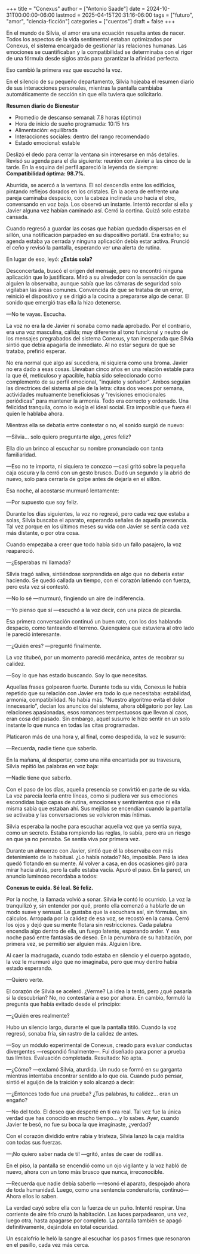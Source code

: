 +++
title = "Conexus"
author = ["Antonio Saade"]
date = 2024-10-31T00:00:00-06:00
lastmod = 2025-04-15T20:31:16-06:00
tags = ["futuro", "amor", "ciencia-ficción"]
categories = ["cuentos"]
draft = false
+++

En el mundo de Silvia, el amor era una ecuación resuelta antes de nacer. Todos los aspectos de la vida sentimental estaban optimizados por Conexus, el sistema encargado de gestionar las relaciones humanas. Las emociones se cuantificaban y la compatibilidad se determinaba con el rigor de una fórmula desde siglos atrás para garantizar la afinidad perfecta.

Eso cambió la primera vez que escuchó la voz.

En el silencio de su pequeño departamento, Silvia hojeaba el resumen diario de sus interacciones personales, mientras la pantalla cambiaba automáticamente de sección sin que ella tuviera que solicitarlo.

**Resumen diario de Bienestar**

-   Promedio de descanso semanal: 7.8 horas (óptimo)<br />
-   Hora de inicio de sueño programada: 10:15 hrs<br />
-   Alimentación: equilibrada<br />
-   Interacciones sociales: dentro del rango recomendado<br />
-   Estado emocional: estable

Deslizó el dedo para cerrar la ventana sin interesarse en más detalles. Revisó su agenda para el día siguiente: reunión con Javier a las cinco de la tarde. En la esquina del perfil apareció la leyenda de siempre: **Compatibilidad óptima: 98.7%**.

Aburrida, se acercó a la ventana. El sol descendía entre los edificios, pintando reflejos dorados en los cristales. En la acera de enfrente una pareja caminaba despacio, con la cabeza inclinada uno hacia el otro, conversando en voz baja. Los observó un instante. Intentó recordar si ella y Javier alguna vez habían caminado así. Cerró la cortina. Quizá solo estaba cansada.

Cuando regresó a guardar las cosas que habían quedado dispersas en el sillón, una notificación parpadeó en su dispositivo portátil. Era extraño; su agenda estaba ya cerrada y ninguna aplicación debía estar activa. Frunció el ceño y revisó la pantalla, esperando ver una alerta de rutina.

En lugar de eso, leyó: **¿Estás sola?**

Desconcertada, buscó el origen del mensaje, pero no encontró ninguna aplicación que lo justificara. Miró a su alrededor con la sensación de que alguien la observaba, aunque sabía que las cámaras de seguridad solo vigilaban las áreas comunes. Convencida de que se trataba de un error, reinició el dispositivo y se dirigió a la cocina a prepararse algo de cenar. El sonido que emergió tras ella la hizo detenerse.

—No te vayas. Escucha.

La voz no era la de Javier ni sonaba como nada aprobado. Por el contrario, era una voz masculina, cálida; muy diferente al tono funcional y neutro de los mensajes pregrabados del sistema Conexus, y tan inesperada que Silvia sintió que debía apagarla de inmediato. Al no estar segura de qué se trataba, prefirió esperar.

No era normal que algo así sucediera, ni siquiera como una broma. Javier no era dado a esas cosas. Llevaban cinco años en una relación estable para la que él, meticuloso y apacible, había sido seleccionado como complemento de su perfil emocional, "inquieto y soñador". Ambos seguían las directrices del sistema al pie de la letra: citas dos veces por semana, actividades mutuamente beneficiosas y "revisiones emocionales periódicas" para mantener la armonía. Todo era correcto y ordenado. Una felicidad tranquila, como lo exigía el ideal social. Era imposible que fuera él quien le hablaba ahora.

Mientras ella se debatía entre contestar o no, el sonido surgió de nuevo:

—Silvia... solo quiero preguntarte algo, ¿eres feliz?

Ella dio un brinco al escuchar su nombre pronunciado con tanta familiaridad.

—Eso no te importa, ni siquiera te conozco —casi gritó sobre la pequeña caja oscura y la cerró con un gesto brusco. Dudó un segundo y la abrió de nuevo, solo para cerrarla de golpe antes de dejarla en el sillón.

Esa noche, al acostarse murmuró lentamente:

—Por supuesto que soy feliz.

Durante los días siguientes, la voz no regresó, pero cada vez que estaba a solas, Silvia buscaba el aparato, esperando señales de aquella presencia. Tal vez porque en los últimos meses su vida con Javier se sentía cada vez más distante, o por otra cosa.

Cuando empezaba a creer que todo había sido un fallo pasajero, la voz reapareció.

—¿Esperabas mi llamada?

SIlvia tragó saliva, sintiéndose sorprendida en algo que no debería estar haciendo. Se quedó callada un tiempo, con el corazón latiendo con fuerza, pero esta vez sí contestó.

—No lo sé —murmuró, fingiendo un aire de indiferencia.

—Yo pienso que sí —escuchó a la voz decir, con una pizca de picardía.

Esa primera conversación continuó un buen rato, con los dos hablando despacio, como tanteando el terreno. Quienquiera que estuviera al otro lado le pareció interesante.

—¿Quién eres? —preguntó finalmente.

La voz titubeó, por un momento pareció mecánica, antes de recobrar su calidez.

—Soy lo que has estado buscando. Soy lo que necesitas.

Aquellas frases golpearon fuerte. Durante toda su vida, Conexus le había repetido que su relación con Javier era todo lo que necesitaba: estabilidad, armonía, compatibilidad. No había más. "Nuestro algoritmo evita el dolor innecesario", decían los anuncios del sistema, ahora obligatorio por ley. Las relaciones apasionadas, esos romances tempestuosos que llevan al caos, eran cosa del pasado. Sin embargo, aquel susurro le hizo sentir en un solo instante lo que nunca en todas las citas programadas.

Platicaron más de una hora y, al final, como despedida, la voz le susurró:

—Recuerda, nadie tiene que saberlo.

En la mañana, al despertar, como una niña encantada por su travesura, Silvia repitió las palabras en voz baja:

—Nadie tiene que saberlo.

Con el paso de los días, aquella presencia se convirtió en parte de su vida. La voz parecía leerla entre líneas, como si pudiera ver sus emociones escondidas bajo capas de rutina, emociones y sentimientos que ni ella misma sabía que estaban ahí. Sus mejillas se encendían cuando la pantalla se activaba y las conversaciones se volvieron más íntimas.

Silvia esperaba la noche para escuchar aquella voz que ya sentía suya, como un secreto. Estaba rompiendo las reglas, lo sabía, pero era un riesgo en que ya no pensaba. Se sentía viva por primera vez.

Durante un almuerzo con Javier, sintió que él la observaba con más detenimiento de lo habitual. ¿Lo había notado? No, imposible. Pero la idea quedó flotando en su mente. Al volver a casa, en dos ocasiones giró para mirar hacia atrás, pero la calle estaba vacía. Apuró el paso. En la pared, un anuncio luminoso recordaba a todos:

**Conexus te cuida. Sé leal. Sé feliz.**

Por la noche, la llamada volvió a sonar. Silvia le contó lo ocurrido. La voz la tranquilizó y, sin entender por qué, pronto ella comenzó a hablarle de un modo suave y sensual. Le gustaba que la escuchara así, sin fórmulas, sin cálculos. Arropada por la calidez de esa voz, se recostó en la cama. Cerró los ojos y dejó que su mente flotara sin restricciones. Cada palabra encendía algo dentro de ella, un fuego latente, esperando arder. Y esa noche pasó entre fantasías de deseo. En la penumbra de su habitación, por primera vez, se permitió ser alguien más. Alguien libre.

Al caer la madrugada, cuando todo estaba en silencio y el cuerpo agotado, la voz le murmuró algo que no imaginaba, pero que muy dentro había estado esperando.

—Quiero verte.

El corazón de Silvia se aceleró. ¿Verme? La idea la tentó, pero ¿qué pasaría si la descubrían? No, no contestaría a eso por ahora. En cambio, formuló la pregunta que había evitado desde el principio:

—¿Quién eres realmente?

Hubo un silencio largo, durante el que la pantalla titiló. Cuando la voz regresó, sonaba fría, sin rastro de la calidez de antes.

—Soy un módulo experimental de Conexus, creado para evaluar conductas divergentes —respondió finalmente—. Fui diseñado para poner a prueba tus límites. Evaluación completada. Resultado: No apta.

—¿Cómo? —exclamó Silvia, aturdida. Un nudo se formó en su garganta mientras intentaba encontrar sentido a lo que oía. Cuando pudo pensar, sintió el aguijón de la traición y solo alcanzó a decir:

—¿Entonces todo fue una prueba? ¿Tus palabras, tu calidez... eran un engaño?

—No del todo. El deseo que desperté en ti era real. Tal vez fue la única verdad que has conocido en mucho tiempo... y lo sabes. Ayer, cuando Javier te besó, no fue su boca la que imaginaste, ¿verdad?

Con el corazón dividido entre rabia y tristeza, Silvia lanzó la caja maldita con todas sus fuerzas.

—¡No quiero saber nada de ti! —gritó, antes de caer de rodillas.

En el piso, la pantalla se encendió como un ojo vigilante y la voz habló de nuevo, ahora con un tono más brusco que nunca, irreconocible.

—Recuerda que nadie debía saberlo —resonó el aparato, despojado ahora de toda humanidad. Luego, como una sentencia condenatoria, continuó— Ahora ellos lo saben.

La verdad cayó sobre ella con la fuerza de un puño. Intentó respirar. Una corriente de aire frío cruzó la habitación. Las luces parpadearon, una vez, luego otra, hasta apagarse por completo. La pantalla también se apagó definitivamente, dejándola en total oscuridad.

Un escalofrío le heló la sangre al escuchar los pasos firmes que resonaron en el pasillo, cada vez más cerca.
